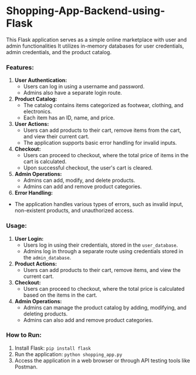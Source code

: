 # Shopping-App-Backend-using-Flask
This Flask application serves as a simple online marketplace with user and admin functionalities It utilizes in-memory databases for user credentials, admin credentials, and the product catalog.

### Features: 
1. **User Authentication:**
   - Users can log in using a username and password. 
   - Admins also have a separate login route.
2. **Product Catalog:**
   - The catalog contains items categorized as footwear, clothing, and electronics.
   - Each item has an ID, name, and price.
3. **User Actions:**
   - Users can add products to their cart, remove items from the cart, and view their current cart.
   - The application supports basic error handling for invalid inputs.
4. **Checkout:**
   - Users can proceed to checkout, where the total price of items in the cart is calculated.
   - Upon successful checkout, the user's cart is cleared.
5. **Admin Operations:**
   - Admins can add, modify, and delete products.
   - Admins can add and remove product categories.
6. **Error Handling:**
  - The application handles various types of errors, such as invalid input, non-existent products, and unauthorized access.

### Usage: 
1. **User Login:**
   - Users log in using their credentials, stored in the `user_database`.
   - Admins log in through a separate route using credentials stored in the `admin_database`.
2. **Product Actions:**
   - Users can add products to their cart, remove items, and view the current cart.
3. **Checkout:**
   - Users can proceed to checkout, where the total price is calculated based on the items in the cart.
4. **Admin Operations:**
   - Admins can manage the product catalog by adding, modifying, and deleting products.
   - Admins can also add and remove product categories.
   
### How to Run: 
1. Install Flask:
   ``` pip install flask ```
2. Run the application:
   ``` python shopping_app.py ```
3. Access the application in a web browser or through API testing tools like Postman.
